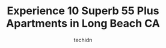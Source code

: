 ---
layout: ampstory
image: https://i0.wp.com/www.depkes.org/wp-content/uploads/2023/06/55-plus-apartments-0-in-long-beach-ca-1685816957.jpeg?resize=640,853
author: techidn
featured: false
description: Discover the impressive array of 55 Plus Apartments options in Long Beach CA, where you can find 10 of the largest 55 Plus Apartments establishments in the area. From renowned classics to hi
title: Experience 10 Superb 55 Plus Apartments in Long Beach CA
cover:
   title: Experience 10 Superb 55 Plus Apartments in Long Beach CA
   subtitle: Rickpate
   background: https://www.depkes.org/wp-content/uploads/2023/06/55-plus-apartments-0-in-long-beach-ca-1685816957.jpeg

pages: 
 - layout: thirds
   top: <h1>#1 Ramona Park Senior Apartments</h1>
   bottom: "<p>Ramona  Park senior apartments is very nice, great management, very clean..  Most of the tenants  are friendly  and nice.  The manager is very nice and helpful to the ten</p>"
   background: https://www.depkes.org/wp-content/uploads/2023/06/55-plus-apartments-1-in-long-beach-ca-1685816958.jpeg
   backgroundblur: true
 - layout: thirds
   top: <h1>#2 Long Beach Senior Arts Colony</h1>
   bottom: "<p>The staff is awesome and the building is well maintained . Even though its supposed to be closed to the public, sometimes squatters manage to get in.</p>"
   background: https://www.depkes.org/wp-content/uploads/2023/06/55-plus-apartments-2-in-long-beach-ca-1685816958.jpeg
   cta:
      link: https://www.depkes.org/blog/experience-10-superb-55-plus-apartments-in-long-beach-ca/
      text: Experience 10 Superb 55 Plus Apartments in Long Beach CA
 - layout: thirds
   top: <h1>#3 Bixby Knolls Towers</h1>
   bottom: "<p>3737 Atlantic Ave, Long Beach, CA 90807, United States</p>"
   background: https://www.depkes.org/wp-content/uploads/2023/06/55-plus-apartments-3-in-long-beach-ca-1685816959.jpeg
   cta:
      link: https://www.depkes.org/blog/experience-10-superb-55-plus-apartments-in-long-beach-ca/
      text: Experience 10 Superb 55 Plus Apartments in Long Beach CA
 - layout: thirds
   top: <h1>#4 Federation Tower Senior Apartments</h1>
   bottom: "<p>3799 E Willow St, Long Beach, CA 90815, United States</p>"
   background: https://images.unsplash.com/photo-1515405295579-ba7b45403062?ixlib=rb-4.0.3&ixid=MnwxMjA3fDB8MHxwaG90by1wYWdlfHx8fGVufDB8fHx8&auto=format&fit=crop&w=640&h=853&q=80
   cta:
      link: https://www.depkes.org/blog/experience-10-superb-55-plus-apartments-in-long-beach-ca/
      text: Experience 10 Superb 55 Plus Apartments in Long Beach CA
 - layout: thirds
   top: <h1>#5 Covenant Manor</h1>
   bottom: "<p>600 E 4th St, Long Beach, CA 90802, United States</p>"
   background: https://images.unsplash.com/photo-1533998839656-76f5e4b2bccb?ixlib=rb-4.0.3&ixid=MnwxMjA3fDB8MHxwaG90by1wYWdlfHx8fGVufDB8fHx8&auto=format&fit=crop&w=640&h=853&q=80
   cta:
      link: https://www.depkes.org/blog/experience-10-superb-55-plus-apartments-in-long-beach-ca/
      text: Experience 10 Superb 55 Plus Apartments in Long Beach CA
 - layout: thirds
   top: <h1>#6 Park Pacific Towers</h1>
   bottom: "<p>714 Pacific Ave, Long Beach, CA 90813, United States</p>"
   background: https://images.unsplash.com/photo-1618556658017-fd9c732d1360?ixlib=rb-4.0.3&ixid=MnwxMjA3fDB8MHxwaG90by1wYWdlfHx8fGVufDB8fHx8&auto=format&fit=crop&w=640&h=853&q=80
   cta:
      link: https://www.depkes.org/blog/experience-10-superb-55-plus-apartments-in-long-beach-ca/
      text: Experience 10 Superb 55 Plus Apartments in Long Beach CA
 - layout: thirds
   top: <h1>#7 Plymouth West</h1>
   bottom: "<p>240 Chestnut Ave, Long Beach, CA 90802, United States</p>"
   background: https://images.unsplash.com/photo-1489694553447-4c9339da310d?ixlib=rb-4.0.3&ixid=MnwxMjA3fDB8MHxwaG90by1wYWdlfHx8fGVufDB8fHx8&auto=format&fit=crop&w=640&h=853&q=80
   cta:
      link: https://www.depkes.org/blog/experience-10-superb-55-plus-apartments-in-long-beach-ca/
      text: Experience 10 Superb 55 Plus Apartments in Long Beach CA
 - layout: thirds
   middle: Continue reading...
   background: https://images.unsplash.com/photo-1546497974-b213c9efb599?ixlib=rb-4.0.3&ixid=MnwxMjA3fDB8MHxwaG90by1wYWdlfHx8fGVufDB8fHx8&auto=format&fit=crop&w=640&h=853&q=80
   cta:
      link: https://www.depkes.org/blog/experience-10-superb-55-plus-apartments-in-long-beach-ca/
      text: Experience 10 Superb 55 Plus Apartments in Long Beach CA
      
---